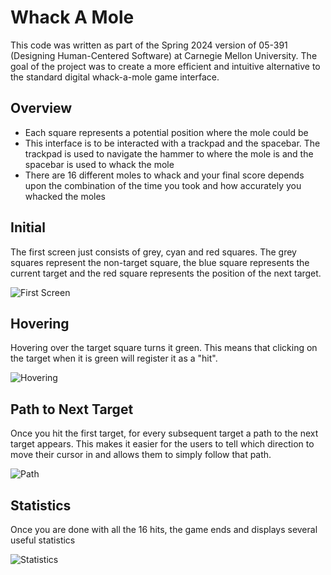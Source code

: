# Whack A Mole 
This code was written as part of the Spring 2024 version of 05-391 (Designing Human-Centered Software) at Carnegie Mellon University. The goal of the project was to create a more efficient and intuitive alternative to the standard digital whack-a-mole game interface. 

## Overview
- Each square represents a potential position where the mole could be
- This interface is to be interacted with a trackpad and the spacebar. The trackpad is used to navigate the hammer to where the mole is and the spacebar is used to whack the mole
- There are 16 different moles to whack and your final score depends upon the combination of the time you took and how accurately you whacked the moles

## Initial
The first screen just consists of grey, cyan and red squares. The grey squares represent the non-target square, the blue square represents the current target and the red square represents the position of the next target.

![First Screen](https://github.com/guptajanavi/whack_a_mole/assets/79553848/dd7a0728-90a0-48da-82c6-6b08ba797a12)

## Hovering
Hovering over the target square turns it green. This means that clicking on the target when it is green will register it as a "hit".

![Hovering](https://github.com/guptajanavi/whack_a_mole/assets/79553848/07ddf953-1248-44c7-a07f-b76a4c52a820)

## Path to Next Target
Once you hit the first target, for every subsequent target a path to the next target appears. This makes it easier for the users to tell which direction to move their cursor in and allows them to simply follow that path. 

![Path](https://github.com/guptajanavi/whack_a_mole/assets/79553848/b2c469cc-ce41-400a-8a87-5468d36a8303)

## Statistics
Once you are done with all the 16 hits, the game ends and displays several useful statistics

![Statistics](https://github.com/guptajanavi/whack_a_mole/assets/79553848/e4ba9902-35cd-4a22-adf2-054a7a73ae29)
